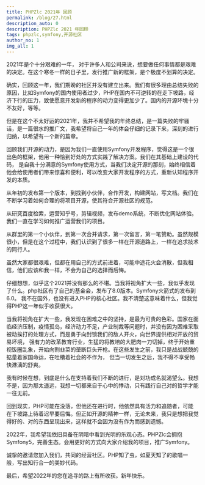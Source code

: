 ```yaml
---
title: PHPZlc 2021年 回顾
permalink: /blog/27.html
description_auto: 0
description: PHPZlc 2021 年回顾
tags: phpzlc,symfony,开源社区
author_no: 1
img_all: 1
---
```


2021年是个十分艰难的一年， 对于许多人和公司来说，想要做任何事情都是艰难的决定。在这个寒冬一样的日子里，发行推广新的框架，是个极度不划算的决定。

确实，回顾这一年，我们期盼的社区并没有建立出来。我们有很多理由总结失败的原因，比如Symfony的国内使用者过少，PHP在国内不可逆转的在走下坡路，经济下行的压力，致使愿意开发新的程序的动力变得更加少了。国内的开源环境十分不友好，等等。

但是在这个不太好运的2021年，我并不希望我的年终总结，是一篇失败的牢骚话，是一篇很水的推广文，我希望将自己一年的体会仔细的记录下来，深刻的进行归纳，以希望有一个新的篇章。

回顾我们开源的动力，是因为我们一直使用Symfony开发程序，觉得这是一个很出色的框架，他用一种恰到好处的方式实践了解决方案。我们在其基础上建设的代码， 是自我十分满意的Symfony使用方式，当我们决定开源的那刻，始终相信着他会给使用者们带来惊喜和便利，可以改变大家开发程序的方式，重新认知程序开发的本质。

从年初的发布第一个版本，到找到小伙伴，合作开发，构建网站，写文档。我们在不断学习着如何合理的将项目开源，使其符合开源社区的规范。

从研究百度检索，运营知乎号，剪辑视频，发布demo系统，不断优化网站体验。我们一直在学习如何推广运营我们的项目。

从群里的第一个小伙伴，到第一次合并请求，第一次留言，第一笔赞助。虽然规模很小，但是在这个过程中，我们认识到了很多一样在开源道路上，一样在追求技术的同行人。

虽然大家都很艰难，但都在用自己的方式前进着，可能中途花火会消散，但我相信，他们应该和我一样，不会为自己的选择而后悔。

仔细想想，似乎这个2021并没有那么的不堪。当我将视角扩大一些，我似乎发现了什么。php社区有了自己的基金会，发布了8.0版本。Symfony火箭式的发布到6.0。 我不在国外，也没有进入PHP的核心社区。我不清楚这意味着什么，但我觉得PHP这一年似乎收获很大。

当我将视角在扩大一些，我发现在困难之中的坚持，是最为可贵的色彩。国家在面临经济压制，疫情孤岛，经济动力不足，产业制裁等问题时，并没有因为困难采取被动挨打的处理方式，而是勇于向封锁我们的敌人开火，向世界提供相对开放的贸易坏境， 强有力的改革教育行业，生猛的将教培的大肥肉一刀切掉，终于开始重视饭圈乱象，开始向割韭菜的垄断巨头开枪。在这些发生之前，我只是战战兢兢的掂量着家国命运，在吐槽着社会的不作为， 但当一切发生之后，我不得不享受畅快淋漓的舒爽。

我有时候在想，到底是什么在支持着我们不断的进行，是对功成名就渴望么。我想不是，因为那太遥远，我想一切都来自于心中的悸动，只有践行自己对的哲学才能一往无前。

回到现实，PHP可能在没落，但他还在进行时，他依然具有活力和追随者，可能在下坡路上待着迟早要后悔。但正如开源的精神一样，无论未来，我只是想把我觉得好的、对的东西呈现出来，这样就不会因为没有作为而感到遗憾。

2022年，我希望我依旧具备在阴暗中看到光明的乐观心态。PHPZlc会拥抱Symfony5，完善生态。会用更好的方式向大家介绍我的项目，推广Symfony。

诚挚的邀请您加入我们，共同的经营社区。PHP知了虫，如夏天知了的歌唱一般，写出知行合一的美妙代码。

最后，希望2022年的您在追寻的路上有所收获。新年快乐。




